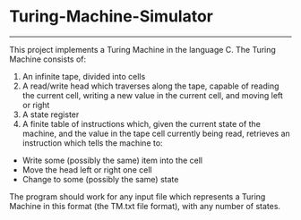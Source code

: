 # Turing-Machine-Simulator
__________________________

This project implements a Turing Machine in the language C. The Turing Machine consists of:
1. An infinite tape, divided into cells
2. A read/write head which traverses along the tape, capable of reading the current cell, writing a new value in the current cell, and moving left or right
3. A state register
4. A finite table of instructions which, given the current state of the machine, and the value in the tape cell currently being read, retrieves an instruction which tells the machine to:
- Write some (possibly the same) item into the cell
- Move the head left or right one cell
- Change to some (possibly the same) state

The program should work for any input file which represents a Turing Machine in this format (the TM.txt file format), with any number of states.
